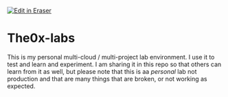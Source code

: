 <p><a target="_blank" href="https://app.eraser.io/workspace/u7WmTog7ZcjUSGv5jEkE" id="edit-in-eraser-github-link"><img alt="Edit in Eraser" src="https://firebasestorage.googleapis.com/v0/b/second-petal-295822.appspot.com/o/images%2Fgithub%2FOpen%20in%20Eraser.svg?alt=media&amp;token=968381c8-a7e7-472a-8ed6-4a6626da5501"></a></p>

# The0x-labs
This is my personal multi-cloud / multi-project lab environment. I use it to test and learn and experiment. I am sharing it in this repo so that others can learn from it as well, but please note that this is aa _personal_ lab not production and that are many things that are broken, or not working as expected.



<!--- Eraser file: https://app.eraser.io/workspace/u7WmTog7ZcjUSGv5jEkE --->
